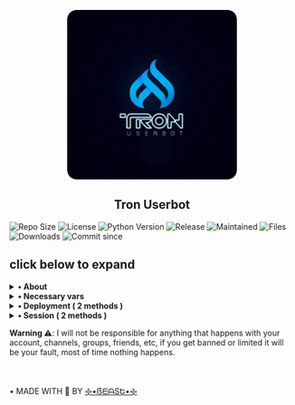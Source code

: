 <p align="center">
    <a href="https://github.com/beastzx18/Tron">
        <img src="main/core/resources/images/tron-round.png" height="300" width="300" alt="TronUb">
    </a>
</p>

<h2 align="center">Tron Userbot</h2> 

![Repo Size](https://img.shields.io/github/repo-size/TronUb/Tron)
![License](https://img.shields.io/github/license/TronUb/Tron)
![Python Version](https://img.shields.io/badge/python-3.x.x-aqua)
![Release](https://img.shields.io/github/v/release/TronUb/Tron)
![Maintained](https://img.shields.io/badge/Maintained%20%3F-Yes-orange)
![Files](https://img.shields.io/github/directory-file-count/TronUb/Tron?label=repo%20files)
![Downloads](https://img.shields.io/github/downloads/TronUb/Tron/total)
![Commit since](https://img.shields.io/github/commits-since/TronUb/Tron/0.0.1/master)


<h2>click below to expand</h2>

<details>
    <summary><b>• About</b></summary>

<br />
**This is a telegram userbot which is written in pure python language and it is based on Dan's** [pyrogram](https://github.com/pyrogram/pyrogram) **library.**

**Now let's understand what is a userbot ?**

**A userbot is simple program to automate your telegram account. Userbots are same as telegram bots.**
**the difference is that all the functionality & features of a bot is provided in a telegram user account.**

**You might be thinking, what can a userbot do ? well userbots can do a lots of things for example downloading a video/audio from 
YouTube, making telegram stickers, stopping unknown users from messaging us, image processing, etc. A userbot is not limited 
to its features it can be extended more and more, it can do more beyond its limits.**

</details>


<details>
    <summary>
        <b>• Necessary vars</b>
    </summary>
<br></br>

<p><blockquote>API_ID</blockquote></p>
get this value from https://my.telegram.org

<p><blockquote>API_HASH</blockquote></p>
get this value from https://my.telegram.org

<p><blockquote>SESSION</blockquote></p>
create session from session methods given below 

<p><blockquote>TRIGGER</blockquote></p>
by default its dot (.) 
change it to any single symbol you like

<p><blockquote>LOG_CHAT</blockquote></p>
make a private group and get its chat id

<p><blockquote>TIME_ZONE</blockquote></p>
by default its Asia/Kolkata, change it 
your time zone

<p><blockquote>BOT_TOKEN</blockquote></p>
create a bot at https://t.me/BotFather 
and get its bot token

</details>


<details>
    <summary><b>• Deployment ( 2 methods )</b></summary>

<br />

<b>1. Deploy on Heroku</b>

[![Deploy](https://www.herokucdn.com/deploy/button.svg)](https://heroku.com/deploy)

---

<br />

<b>2. Deploy on Local Machine</b>


• Windows: 

1. Install python ```winget install -e --id Python.Python.3.10```

2. Create virtual environment ```python -m venv tronuserbot```

3. Activate the virtual environment ```tronuserbot/Scripts/activate```

4. Go to home path ```cd```

5. Install git ```winget install -e --id Git.Git```

6. Clone tronuserbot repo ```git clone https://github.com/TronUb/Tron```

7. change directory ```cd Tron```

8. Start the tronuserbot installation setup ```python -m main```


• Linux: 

1. Update and upgrade ```apt-get update && apt-get upgrade```

2. Install python ```apt-get install python```

3. Create python virtual environment ```python -m venv tronuserbot```

4. Activate python virtual environment ```source tronuserbot/bin/activate```

5. Install git ```apt-get install git```

6. Clone tronuserbot repo ```git clone https://github.com/TronUb/Tron```

7. Change directory ```cd Tron```

8. Paste your keys and values in config.text file ```nano config.text```

9. After pasting all of your information, use <b>Ctrl + X</b> and enter <b>Y</b> and again hit enter button.

10. Start the tronuserbot installation setup ```python -m main```


<b>Note:</b> You have to add keys & values in config.txt file same as given below 👇

```API_ID=1234567```<br />
```API_HASH=ad2gb7h9jd99jdu9bdid9djd9jsh8s7h7eo9kbopz```<br />
```SUDO_USERS=[1252773, 7737382, 1721726]```

<p>🎉 Done, Have fun using tronuserbot.</p>

---

<br />
</details>

<details>
<summary><b>• Session ( 2 methods )</b></summary>

<br />
<b>1. Repl method</b>

[![Repl.it](https://img.shields.io/badge/REPL%20RUN-Click%20Here-aqua.svg)](https://replit.com/@beastzx18/Tron-Userbot?v=1)

---

<br />

<b>2. Termux method</b>

* Run the given command in termux

*  ```apt update && apt upgrade && pkg install python3 git && cd $HOME && git clone https://github.com/TronUb/Tron.git && cd Tron && python3 session.py```

---

<br />
</details>

<b>Warning ⚠️</b>: I will not be responsible for anything that happens with your account, channels, groups, friends, etc, if you get banned or limited it will be your fault, most of time nothing happens.

<br />

• MADE WITH 🎉 BY [࿇•ẞᗴᗩSԵ•࿇](https://t.me/beastzx)
